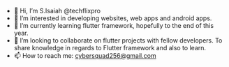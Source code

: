 - 👋 Hi, I’m S.Isaiah @techflixpro
- 👀 I’m interested in developing websites, web apps and android apps.
- 🌱 I’m currently learning flutter framework, hopefully to the end of this year.
- 💞️ I’m looking to collaborate on flutter projects with fellow developers. To share knowledge in regards to Flutter framework and also to learn.
- 📫 How to reach me: cybersquad256@gmail.com

<!---
techflixpro/techflixpro is a ✨ special ✨ repository because its `README.md` (this file) appears on your GitHub profile.
You can click the Preview link to take a look at your changes.
--->
